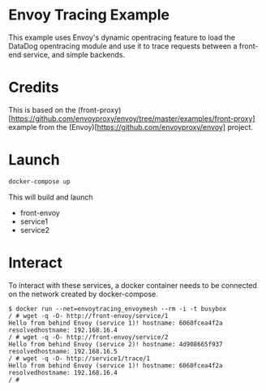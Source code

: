 # Envoy Tracing Example

This example uses Envoy's dynamic opentracing feature to load the DataDog opentracing module and use it to trace requests
between a front-end service, and simple backends.

# Credits

This is based on the (front-proxy)[https://github.com/envoyproxy/envoy/tree/master/examples/front-proxy] example from the 
(Envoy)[https://github.com/envoyproxy/envoy] project.

# Launch

```bash
docker-compose up
```

This will build and launch
- front-envoy
- service1
- service2

# Interact

To interact with these services, a docker container needs to be connected on the network created by docker-compose.

```sh-session
$ docker run --net=envoytracing_envoymesh --rm -i -t busybox
/ # wget -q -O- http://front-envoy/service/1
Hello from behind Envoy (service 1)! hostname: 6060fcea4f2a resolvedhostname: 192.168.16.4
/ # wget -q -O- http://front-envoy/service/2
Hello from behind Envoy (service 2)! hostname: 4d908665f937 resolvedhostname: 192.168.16.5
/ # wget -q -O- http://service1/trace/1
Hello from behind Envoy (service 1)! hostname: 6060fcea4f2a resolvedhostname: 192.168.16.4
/ # 
```
